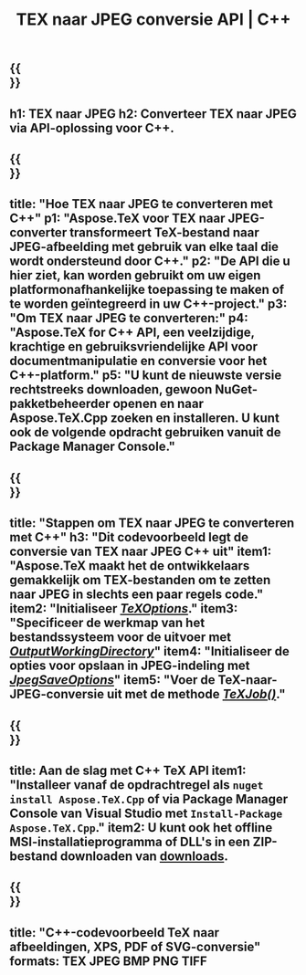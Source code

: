 ﻿---
translation: true
template: /_templates/_conversion-child-cpp.md
title: TEX naar JPEG conversie API | C++
description: TeX naar JPEG conversie functionaliteit. Integreer deze on-premise C++-bibliotheek in uw project of gebruik platformonafhankelijke applicaties om TeX naar JPEG te converteren.
keywords: tex naar jpeg api cpp, tex2jpeg integratie c++
url: /cpp/conversion/tex-to-jpeg/
family: tex
platformtag: cpp
feature: conversion
informat: TEX
outformat: JPEG
otherformats: BMP PNG TIFF PDF SVG XPS
---

{{<section banner>}}
---
h1: TEX naar JPEG
h2: Converteer TEX naar JPEG via API-oplossing voor C++.
---

{{<section overview>}}
---
title: "Hoe TEX naar JPEG te converteren met C++"
p1: "Aspose.TeX voor TEX naar JPEG-converter transformeert TeX-bestand naar JPEG-afbeelding met gebruik van elke taal die wordt ondersteund door C++."
p2: "De API die u hier ziet, kan worden gebruikt om uw eigen platformonafhankelijke toepassing te maken of te worden geïntegreerd in uw C++-project."
p3: "Om TEX naar JPEG te converteren:"
p4: "Aspose.TeX for C++ API, een veelzijdige, krachtige en gebruiksvriendelijke API voor documentmanipulatie en conversie voor het C++-platform."
p5: "U kunt de nieuwste versie rechtstreeks downloaden, gewoon NuGet-pakketbeheerder openen en naar Aspose.TeX.Cpp zoeken en installeren. U kunt ook de volgende opdracht gebruiken vanuit de Package Manager Console."
---

{{<section feature1>}}
---
title: "Stappen om TEX naar JPEG te converteren met C++"
h3: "Dit codevoorbeeld legt de conversie van TEX naar JPEG C++ uit"
item1: "Aspose.TeX maakt het de ontwikkelaars gemakkelijk om TEX-bestanden om te zetten naar JPEG in slechts een paar regels code."
item2: "Initialiseer [*TeXOptions*](https://reference.aspose.com/tex/cpp/class/aspose.te_x.te_x_options)."
item3: "Specificeer de werkmap van het bestandssysteem voor de uitvoer met [*OutputWorkingDirectory*](https://reference.aspose.com/tex/cpp/class/aspose.te_x.te_x_options#aa4f4ea6dab7db5ba1b40800495f16f63)"
item4: "Initialiseer de opties voor opslaan in JPEG-indeling met [*JpegSaveOptions*](https://reference.aspose.com/tex/cpp/class/aspose.te_x.presentation.image.jpeg_save_options)"
item5: "Voer de TeX-naar-JPEG-conversie uit met de methode [*TeXJob()*](https://reference.aspose.com/tex/cpp/class/aspose.te_x.te_x_job)."
---

{{<section feature2>}}
---
title: Aan de slag met C++ TeX API
item1: "Installeer vanaf de opdrachtregel als ```nuget install Aspose.TeX.Cpp``` of via Package Manager Console van Visual Studio met ```Install-Package Aspose.TeX.Cpp```."
item2: U kunt ook het offline MSI-installatieprogramma of DLL's in een ZIP-bestand downloaden van [downloads](https://downloads.aspose.com/tex/cpp).
---

{{<section widget>}}
---
title: "C++-codevoorbeeld TeX naar afbeeldingen, XPS, PDF of SVG-conversie"
formats: TEX JPEG BMP PNG TIFF
---